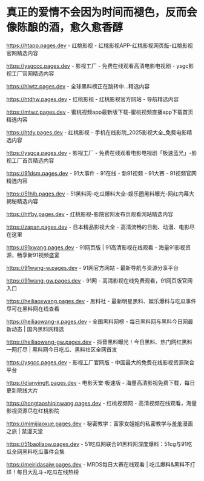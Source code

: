 # 真正的爱情不会因为时间而褪色，反而会像陈酿的酒，愈久愈香醇

https://htapp.pages.dev - 红桃影视 - 红桃影视APP-红桃影视网页版-红桃影视官网精选内容

https://ysgccc.pages.dev - 影视工厂 - 免费在线观看高清电影电视剧 - ysgc影视工厂官网精选内容

https://hlwtz.pages.dev - 全球黑料榜正在跳转中...精选内容

https://htdhw.pages.dev - 红桃影视 - 红桃影视官方网站 - 导航精选内容

https://mtwz.pages.dev - 蜜桃视频app最新版下载-蜜桃视频直播app下载首页精选内容

https://htdy.pages.dev - 红桃影视 - 手机在线影院_2025影视大全_免费电影精选内容

https://ysgca.pages.dev - 影视工厂 - 免费在线观看电影电视剧「极速蓝光」-影视工厂首页精选内容

https://91dsm.pages.dev - 91大事件 - 91在线 - 新91视频 - 91大赛 - 91视频官网精选内容

https://51hlb.pages.dev - 51黑料网-吃瓜爆料大全-娱乐圈黑料曝光-网红内幕大揭秘精选内容

https://htfby.pages.dev - 红桃影视-影院官网发布页观看网站精选内容

https://zapan.pages.dev - 日本精品影视大全 - 高清流畅的日剧、动漫、电影尽在这里

https://91xwang.pages.dev - 91网页版 | 91高清影视在线观看 - 海量91影视资源，畅享新91视频盛宴

https://91wang-w.pages.dev - 91网官方网站 - 最新导航与资源分享平台

https://91wang-gw.pages.dev - 91网 - 高清影视在线免费观看，91网页版官网入口

https://heiliaoxwang.pages.dev - 黑料社 - 最新明星黑料、娱乐爆料与吃瓜事件尽可在黑料网在线查看

https://heiliaowang-x.pages.dev - 全国黑料网榜 - 每日黑料网与黑料今日网最新动态 | 国内黑料网精选

https://heiliaowang-gw.pages.dev - 抖音黑料曝光！今日黑料、热门网红黑料一网打尽 | 黑料网今日吃瓜、黑料社区全网首发

https://ysgcc.pages.dev - 影视工厂官网版 - 中国最大的免费在线影视资源聚合平台

https://dianyingtt.pages.dev - 电影天堂·极速版 - 海量高清影视免费下载，每日更新院线大片

https://hongtaoshipinwang.pages.dev - 红桃视频网 - 高清视频在线观看，海量影视资源尽在红桃影院

https://mimijiaoxue.pages.dev - 秘密教学：富家女姐姐的私密教学与羞羞漫画之旅 | 禁漫天堂

https://51baoliaow.pages.dev - 51吃瓜网联合91黑料网深度爆料：51cg与91吃瓜全网黑料吃瓜事件合集

https://meiridasaiw.pages.dev - MRDS每日大赛在线观看 | 吃瓜爆料&黑料不打烊！每日大乱斗+吃瓜在线热榜
